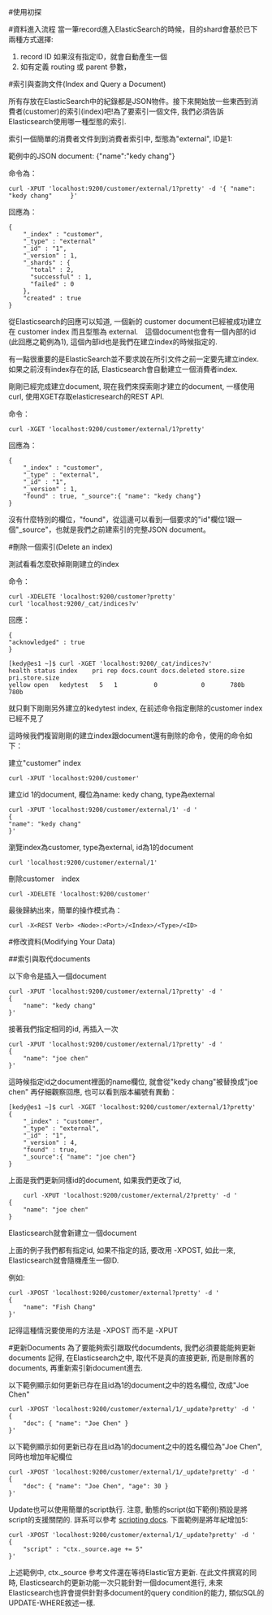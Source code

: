 #使用初探

#資料進入流程
當一筆record進入ElasticSearch的時候，目的shard會基於已下兩種方式選擇:
1. record ID 如果沒有指定ID，就會自動產生一個
1. 如有定義 routing 或 parent 參數，

#索引與查詢文件(Index and Query a Document)

所有存放在ElasticSearch中的紀錄都是JSON物件。接下來開始放一些東西到消費者(customer)的索引(index)吧!為了要索引一個文件, 我們必須告訴Elasticsearch使用哪一種型態的索引.

索引一個簡單的消費者文件到到消費者索引中, 型態為"external", ID是1:

範例中的JSON document: {"name":"kedy chang"}

命令為：

    curl -XPUT 'localhost:9200/customer/external/1?pretty' -d '{ "name": "kedy chang"     }'
    

回應為：

    {
        "_index" : "customer",
        "_type" : "external"
        "_id" : "1",
        "_version" : 1,
        "_shards" : {
          "total" : 2,
          "successful" : 1,
          "failed" : 0
        },
        "created" : true
    }

從Elasticsearch的回應可以知道, 一個新的 customer document已經被成功建立在 customer index 而且型態為 external.　這個document也會有一個內部的id (此回應之範例為1), 這個內部id也是我們在建立index的時候指定的.

有一點很重要的是ElasticSearch並不要求說在所引文件之前一定要先建立index. 如果之前沒有index存在的話, Elasticsearch會自動建立一個消費者index.


剛剛已經完成建立document, 現在我們來探索剛才建立的document, 一樣使用curl, 使用XGET存取elasticresearch的REST API.

命令：

    curl -XGET 'localhost:9200/customer/external/1?pretty'

回應為：

    {
        "_index" : "customer",
        "_type" : "external",
        "_id" : "1",
        "_version" : 1,
        "found" : true, "_source":{ "name": "kedy chang"}
    }


沒有什麼特別的欄位，"found"，從這邊可以看到一個要求的"id"欄位1跟一個"_source"，也就是我們之前建索引的完整JSON document。

#刪除一個索引(Delete an index)

測試看看怎麼砍掉剛剛建立的index

命令：

    curl -XDELETE 'localhost:9200/customer?pretty'
    curl 'localhost:9200/_cat/indices?v'
    
回應：


    {
    "acknowledged" : true
    }

    [kedy@es1 ~]$ curl -XGET 'localhost:9200/_cat/indices?v'
    health status index    pri rep docs.count docs.deleted store.size pri.store.size
    yellow open   kedytest   5   1          0            0       780b           780b

就只剩下剛剛另外建立的kedytest index, 在前述命令指定刪除的customer index已經不見了


這時候我們複習剛剛的建立index跟document還有刪除的命令，使用的命令如下：

建立"customer" index

    curl -XPUT 'localhost:9200/customer'


建立id 1的document, 欄位為name: kedy chang, type為external

    curl -XPUT 'localhost:9200/customer/external/1' -d '
    {
    "name": "kedy chang"
    }'
    
瀏覽index為customer, type為external, id為1的document
    
    curl 'localhost:9200/customer/external/1'
    
刪除customer　index

    curl -XDELETE 'localhost:9200/customer'
    
最後歸納出來，簡單的操作模式為：

    curl -X<REST Verb> <Node>:<Port>/<Index>/<Type>/<ID>



#修改資料(Modifying Your Data)

##索引與取代documents

以下命令是插入一個document

    curl -XPUT 'localhost:9200/customer/external/1?pretty' -d '
    {
        "name": "kedy chang"
    }'

接著我們指定相同的id, 再插入一次

    curl -XPUT 'localhost:9200/customer/external/1?pretty' -d '
    {
        "name": "joe chen"
    }'


這時候指定id之document裡面的name欄位, 就會從"kedy chang"被替換成"joe chen"
再仔細觀察回應, 也可以看到版本編號有異動：

    [kedy@es1 ~]$ curl -XGET 'localhost:9200/customer/external/1?pretty'
    {
        "_index" : "customer",
        "_type" : "external",
        "_id" : "1",
        "_version" : 4,
        "found" : true,
        "_source":{ "name": "joe chen"}
    }


上面是我們更新同樣id的document, 如果我們更改了id, 

        curl -XPUT 'localhost:9200/customer/external/2?pretty' -d '
    {
        "name": "joe chen"
    }
    
Elasticsearch就會新建立一個document

上面的例子我們都有指定id, 如果不指定的話, 要改用 -XPOST, 如此一來, Elasticsearch就會隨機產生一個ID.

例如:

    curl -XPOST 'localhost:9200/customer/external?pretty' -d '
    {
        "name": "Fish Chang"
    }'

記得這種情況要使用的方法是 -XPOST 而不是 -XPUT

#更新Documents
為了要能夠索引跟取代documdents, 我們必須要能能夠更新documents 記得, 在Elasticsearch之中, 取代不是真的直接更新, 而是刪除舊的documents, 再重新索引新document進去.

以下範例顯示如何更新已存在且id為1的document之中的姓名欄位, 改成"Joe Chen"

    curl -XPOST 'localhost:9200/customer/external/1/_update?pretty' -d '
    {
        "doc": { "name": "Joe Chen" }
    }'

以下範例顯示如何更新已存在且id為1的document之中的姓名欄位為"Joe Chen", 同時也增加年紀欄位

    curl -XPOST 'localhost:9200/customer/external/1/_update?pretty' -d '
    {
        "doc": { "name": "Joe Chen", "age": 30 }
    }'

Update也可以使用簡單的script執行. 注意, 動態的script(如下範例)預設是將script的支援關閉的. 詳系可以參考 [scripting docs](https://www.elastic.co/guide/en/elasticsearch/reference/2.0/modules-scripting.html). 下面範例是將年紀增加5:

    curl -XPOST 'localhost:9200/customer/external/1/_update?pretty' -d '
    {
        "script" : "ctx._source.age += 5"
    }'
    
上述範例中, ctx._source 參考文件還在等待Elastic官方更新. 在此文件撰寫的同時,  Elasticsearch的更新功能一次只能針對一個document進行, 未來Elasticsearch也許會提供針對多document的query condition的能力, 類似SQL的UPDATE-WHERE敘述一樣.